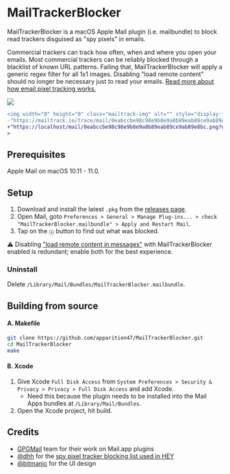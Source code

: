# MailTrackerBlocker

MailTrackerBlocker is a macOS Apple Mail plugin (i.e. mailbundle) to block read trackers disguised as "spy pixels" in emails.

Commercial trackers can track how often, when and where you open your emails. Most commercial trackers can be reliably blocked through a blacklist of known URL patterns. Failing that, MailTrackerBlocker will apply a generic regex filter for all 1x1 images. Disabling "load remote content" should no longer be necessary just to read your emails. [Read more about how email pixel tracking works.](https://www.gmass.co/blog/tracking-pixel-blockers/)

![](https://user-images.githubusercontent.com/3298414/88930093-f89a5980-d2b5-11ea-85f6-37020305a450.png)

```diff
<img width="0" height="0" class="mailtrack-img" alt="" style="display:flex" src=
-"https://mailtrack.io/trace/mail/0eabccbe98c98e9b8e9a8b89eab89ce9ab89e8bc.png?u=1234567"
+"https://localhost/mail/0eabccbe98c98e9b8e9a8b89eab89ce9ab89e8bc.png?u=1234567"
>
```

## Prerequisites

Apple Mail on macOS 10.11 - 11.0.

## Setup

1. Download and install the latest `.pkg` from the [releases page](https://github.com/apparition47/MailTrackerBlocker/releases).
2. Open Mail, goto `Preferences > General > Manage Plug-ins... > check "MailTrackerBlocker.mailbundle" > Apply and Restart Mail`.
3. Tap on the `ⓧ` button to find out what was blocked.

⚠️ Disabling ["load remote content in messages"](https://www.imore.com/sites/imore.com/files/styles/xlarge/public/field/image/2019/07/mac-load-remote.jpg) with MailTrackerBlocker enabled is redundant; enable both for the best experience.

### Uninstall

Delete `/Library/Mail/Bundles/MailTrackerBlocker.mailbundle`.

## Building from source

#### A. Makefile
```bash
git clone https://github.com/apparition47/MailTrackerBlocker.git
cd MailTrackerBlocker
make
```

#### B. Xcode

1. Give Xcode `Full Disk Access` from `System Preferences > Security & Privacy > Privacy > Full Disk Access` and add Xcode.
     * Need this because the plugin needs to be installed into the Mail Apps bundles at `/Library/Mail/Bundles`.
2. Open the Xcode project, hit build.


## Credits

* [GPGMail](https://github.com/GPGTools/GPGMail) team for their work on Mail.app plugins
* [@dhh](https://github.com/dhh) for the [spy pixel tracker blocking list used in HEY](https://gist.github.com/dhh/360f4dc7ddbce786f8e82b97cdad9d20)
* [@bitmanic](https://github.com/bitmanic) for the UI design